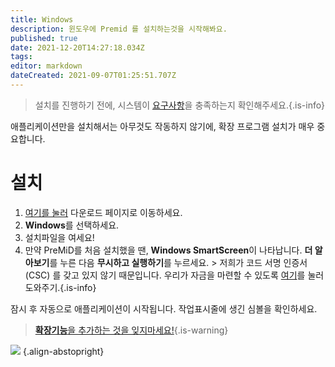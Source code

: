 ```yaml
---
title: Windows
description: 윈도우에 Premid 를 설치하는것을 시작해봐요.
published: true
date: 2021-12-20T14:27:18.034Z
tags:
editor: markdown
dateCreated: 2021-09-07T01:25:51.707Z
---
```


> 설치를 진행하기 전에, 시스템이 [요구사항](/install/requirements)을 충족하는지 확인해주세요.{.is-info}

애플리케이션만을 설치해서는 아무것도 작동하지 않기에, 확장 프로그램 설치가 매우 중요합니다.

# 설치
1. [여기를 눌러](https://premid.app/downloads) 다운로드 페이지로 이동하세요.
2. **Windows**를 선택하세요.
3. 설치파일을 여세요!
4. 만약 PreMiD를 처음 설치했을 땐, **Windows SmartScreen**이 나타납니다. **더 알아보기**를 누른 다음 **무시하고 실행하기**를 누르세요. > 저희가 코드 서명 인증서 (CSC) 를 갖고 있지 않기 때문입니다. 우리가 자금을 마련할 수 있도록 [여기](https://www.patreon.com/Timeraa)를 눌러 도와주기.{.is-info}

잠시 후 자동으로 애플리케이션이 시작됩니다. 작업표시줄에 생긴 심볼을 확인하세요.

> [**확장기능**을 추가하는 것을 잊지마세요!](/install){.is-warning}

![](https://a.icons8.com/djxbtnYm/GBjHDS/svg.svg) {.align-abstopright}
